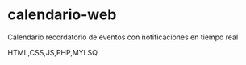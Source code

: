 # calendario-web
Calendario recordatorio de eventos con notificaciones en tiempo real

HTML,CSS,JS,PHP,MYLSQ
